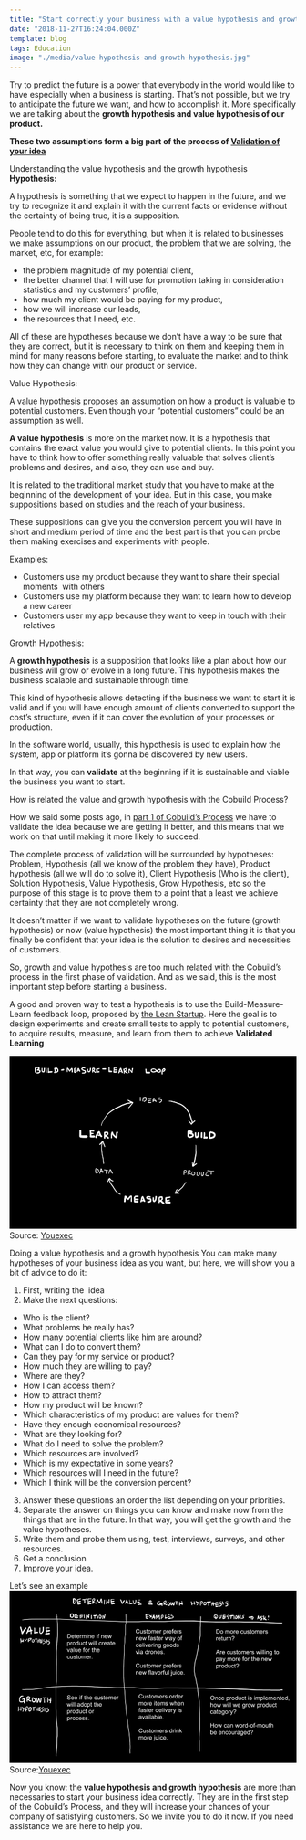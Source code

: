 ```yaml
---
title: "Start correctly your business with a value hypothesis and growth hypothesis"
date: "2018-11-27T16:24:04.000Z"
template: blog
tags: Education
image: "./media/value-hypothesis-and-growth-hypothesis.jpg"
---
```



Try to predict the future is a power that everybody in the world would like to have especially when a business is starting. That’s not possible, but we try to anticipate the future we want, and how to accomplish it. More specifically we are talking about the **growth hypothesis and value hypothesis of our product.**

**These two assumptions form a big part of the process of [Validation of your idea](https://cobuildlab.com/blog/cobuild-process-part-1/)**

<title-2>Understanding the value hypothesis and the growth hypothesis</title-2>
**Hypothesis:**

A hypothesis is something that we expect to happen in the future, and we try to recognize it and explain it with the current facts or evidence without the certainty of being true, it is a supposition.

People tend to do this for everything, but when it is related to businesses we make assumptions on our product, the problem that we are solving, the market, etc, for example:
* the problem magnitude of my potential client, 
* the better channel that I will use for promotion taking in consideration statistics and my customers’ profile, 
* how much my client would be paying for my product, 
* how we will increase our leads, 
* the resources that I need, etc.

All of these are hypotheses because we don’t have a way to be sure that they are correct, but it is necessary to think on them and keeping them in mind for many reasons before starting, to evaluate the market and to think how they can change with our product or service. 

<title-3>Value Hypothesis:</title-3>

A value hypothesis proposes an assumption on how a product is valuable to potential customers. Even though your “potential customers” could be an assumption as well.

**A value hypothesis** is more on the market now. It is a hypothesis that contains the exact value you would give to potential clients. In this point you have to think how to offer something really valuable that solves client’s problems and desires, and also, they can use and buy.

It is related to the traditional market study that you have to make at the beginning of the development of your idea. But in this case, you make suppositions based on studies and the reach of your business.

These suppositions can give you the conversion percent you will have in short and medium period of time and the best part is that you can probe them making exercises and experiments with people.

Examples: 
* Customers use my product because they want to share their special moments  with others
* Customers use my platform because they want to learn how to develop a new career
* Customers user my app because they want to keep in touch with their relatives


<title-3>Growth Hypothesis:</title-3>

A **growth hypothesis** is a supposition that looks like a plan about how our business will grow or evolve in a long future. This hypothesis makes the business scalable and sustainable through time.

This kind of hypothesis allows detecting if the business we want to start it is valid and if you will have enough amount of clients converted to support the cost’s structure, even if it can cover the evolution of your processes or production.

In the software world, usually, this hypothesis is used to explain how the system, app or platform it’s gonna be discovered by new users. 

In that way, you can **validate** at the beginning if it is sustainable and viable the business you want to start.

<title-2>How is related the value and growth hypothesis with the Cobuild Process?</title-2>

How we said some posts ago, in [part 1 of Cobuild’s Process](https://cobuildlab.com/blog/cobuild-process-part-1/) we have to validate the idea because we are getting it better, and this means that we work on that until making it more likely to succeed.

The complete process of validation will be surrounded by hypotheses: Problem, Hypothesis (all we know of the problem they have), Product hypothesis (all we will do to solve it), Client Hypothesis (Who is the client), Solution Hypothesis, Value Hypothesis, Grow Hypothesis, etc so the purpose of this stage is to prove them to a point that a least we achieve certainty that they are not completely wrong.

It doesn’t matter if we want to validate hypotheses on the future (growth hypothesis) or now (value hypothesis) the most important thing it is that you finally be confident that your idea is the solution to desires and necessities of customers.

So, growth and value hypothesis are too much related with the Cobuild’s process in the first phase of validation. And as we said, this is the most important step before starting a business.

A good and proven way to test a hypothesis is to use the Build-Measure-Learn feedback loop, proposed by [the Lean Startup](http://theleanstartup.com/principles).  Here the goal is to design experiments and create small tests to apply to potential customers, to acquire results, measure, and learn from them to achieve **Validated Learning**

![VALUE-HYPOTHESIS-AND-GROWTH-HYPOTHESIS]( ./media/example-one.png)
Source: [Youexec](https://youexec.com/book-summaries/hjy7654kl/the-startup-way-by-eric-ries)

<title-2>Doing a value hypothesis and a growth hypothesis</title-2>
You can make many hypotheses of your business idea as you want, but here, we will show you a bit of advice to do it:

1. First, writing the  idea
2. Make the next questions:
* Who is the client?
* What problems he really has?
* How many potential clients like him are around?
* What can I do to convert them?
* Can they pay for my service or product?
* How much they are willing to pay?
* Where are they?
* How I can access them?
* How to attract them?
* How my product will be known?
* Which characteristics of my product are values for them?
* Have they enough economical resources?
* What are they looking for?
* What do I need to solve the problem?
* Which resources are involved?
* Which is my expectative in some years?
* Which resources will I need in the future?
* Which I think will be the conversion percent?
 
3. Answer these questions an order the list depending on your priorities.
4. Separate the answer on things you can know and make now from the things that are in the future. In that way, you will get the growth and the value hypotheses.
5. Write them and probe them using, test, interviews, surveys, and other resources.
6. Get a conclusion
7. Improve your idea.

<title-3>Let’s see an example</title-3>
![VALUE-HYPOTHESIS-AND-GROWTH-HYPOTHESIS]( ./media/example-two.png)
Source:[Youexec](https://youexec.com/book-summaries/hjy7654kl/the-startup-way-by-eric-ries)

Now you know: the **value hypothesis and growth hypothesis** are more than necessaries to start your business idea correctly. They are in the first step of the Cobuild’s Process, and they will increase your chances of your company of satisfying customers. So we invite you to do it now. If you need assistance we are here to help you. 
